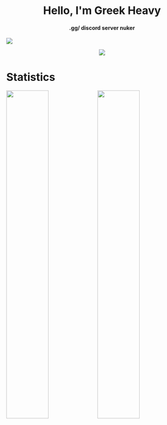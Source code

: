 <h1 align="center">Hello, I'm Greek Heavy</h1>
<h4 align="center">.gg/ discord server nuker</h4>

![](https://komarev.com/ghpvc/?username=GreekHeavy1448)


<p align="center">
  <a href="https://github.com/GreekHeavy1448">
    <img src="https://lanyard-profile-readme.vercel.app/api/961276436939948053?hideTimestamp=true&idleMessage=Freelance%20and%20Self-Taught%20Developer.&hideBadges=true"/>
     </a>
  </p>
  
# Statistics
<img align="left" width="47%" src="https://github-readme-stats.vercel.app/api?username=GreekHeavy1448&show_icons=true&theme=dark" />
<img align="left" width="47%" src="https://github-readme-stats.vercel.app/api/top-langs/?username=GreekHeavy1448&theme=dark" />
